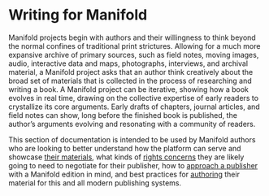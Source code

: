 # Writing for Manifold

Manifold projects begin with authors and their willingness to think beyond the normal confines of traditional print strictures. Allowing for a much more expansive archive of primary sources, such as field notes, moving images, audio, interactive data and maps, photographs, interviews, and archival material, a Manifold project asks that an author think creatively about the broad set of materials that is collected in the process of researching and writing a book. A Manifold project can be iterative, showing how a book evolves in real time, drawing on the collective expertise of early readers to crystallize its core arguments. Early drafts of chapters, journal articles, and field notes can show, long before the finished book is published, the author’s arguments evolving and resonating with a community of readers.

This section of documentation is intended to be used by Manifold authors who are looking to better understand how the platform can serve and showcase [their materials](resources.md), what kinds of [rights concerns](rights.md) they are likely going to need to negotiate for their publisher, how to [approach a publisher](project_proposals.md) with a Manifold edition in mind, and best practices for [authoring](writing.md) their material for this and all modern publishing systems.
